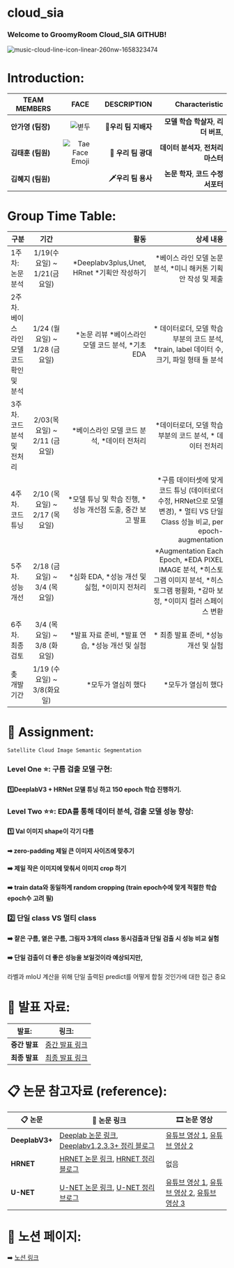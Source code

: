 # cloud_sia
### Welcome to GroomyRoom Cloud_SIA GITHUB!
![music-cloud-line-icon-linear-260nw-1658323474](https://user-images.githubusercontent.com/79895378/156993388-a1e8ff82-a524-4d7c-9837-ae9b9648aac5.jpeg)

# Introduction:

| **TEAM MEMBERS**   | **FACE**          | **DESCRIPTION** |**Characteristic**|
| ------------- |:-------------:| -----:|-----:|
| **안가영** **(팀장)**      | ![볃두](https://user-images.githubusercontent.com/79895378/157161800-55397dfc-c70f-436b-8b8b-845ce5753962.png)| **👑우리 팀 지배자** |**모델 학습 학살자**, **리더 버프**,|
| **김태훈** **(팀원)**      | ![Tae Face Emoji](https://user-images.githubusercontent.com/79895378/157096500-7acce9e4-1c79-4185-9569-cd884baf3da8.png)     |   **🤡 우리 팀 광대** |**데이터 분석자**, **전처리 마스터**|
| **김혜지** **(팀원)**     |      |  **🗡️우리 팀 용사**  |**논문 학자**, **코드 수정 서포터**|



# Group Time Table:

| 구분           | 기간           |   활동   | 상세 내용| 
| ------------- |:-------------:| -------:|-------:|
| 1주차: 논문 분석  | 1/19(수요일) ~ 1/21(금요일) |*Deeplabv3plus,Unet, HRnet *기획안 작성하기| *베이스 라인 모델 논문 분석, *미니 해커톤 기획안 작성 및 제출 | 
| 2주차. 베이스 라인 모델 코드 확인 및 분석  | 1/24 (월요일)  ~  1/28 (금요일)  | *논문 리뷰 *베이스라인 모델 코드 분석, *기초 EDA |* 데이터로더, 모델 학습 부분의 코드 분석, *train, label 데이터 수, 크기, 파일 형태 들 분석  
|3주차. 코드 분석 및 전처리 | 2/03(목요일) ~ 2/11 (금요일) | *베이스라인 모델 코드 분석, *데이터 전처리      | *데이터로더, 모델 학습 부분의 코드 분석, * 데이터 전처리 |   
| 4주차. 코드 튜닝 | 2/10 (목요일) ~ 2/17 (목요일) |  *모델 튜닝 및 학습 진행, *성능 개선점 도출, 중간 보고 발표 | *구름 데이터셋에 맞게 코드 튜닝 (데이터로더 수정, HRNet으로 모델 변경), * 멀티 VS 단일 Class 성늘 비교, per epoch-augmentation |
| 5주차. 성능 개선| 2/18 (금요일) ~ 3/4 (목요일) | *심화 EDA, *성능 개선 및 싫험, *이미지 전처리|*Augmentation Each Epoch, *EDA PIXEL IMAGE 분석, *히스토그램 이미지 분석, *히스토그램 평활화, *감마 보정, *이미지 컬러 스페이스 변환 |   
|6주차. 최종 검토 | 3/4 (목요일) ~ 3/8 (화요일) | *발표 자료 준비, *발표 연습, *성능 개선 및 실험 |* 최종 발표 준비, *성능 개선 및 실험|   
|촞 개발기간 | 1/19 (수요일) ~ 3/8(화요일) | *모두가 열심히 했다    |*모두가 열심히 했다 |

# 📓 Assignment:

``` Satellite Cloud Image Semantic Segmentation ```

 ### **Level One ⭐:**  구름 검출 모델 구현:
 
 
#### 1️⃣DeeplabV3 + HRNet 모델 튜닝 하고 150 epoch 학습 진행하기. 


### **Level Two ⭐⭐:** EDA를 통해 데이터 분석, 검출 모델 성능 향상:
 

#### 1️⃣ Val 이미지 shape이 각기 다름 

#### ➡ zero-padding 제일 큰 이미지 사이즈에 맞추기

#### ➡️ 제일 작은 이미지에 맞춰서 이미지 crop 하기

#### ➡️ train data와 동일하게 random cropping (train epoch수에 맞게 적절한 학습 epoch수 고려 필)



### 2️⃣ 단일 class VS 멀티 class

#### ➡️ 잩은 구름, 옅은 구름, 그림자 3개의 class 동시검출과 단일 검출 시 성능 비교 실험

#### ➡️ 단일 검출이 더 좋은 성능을 보일것이라 예상되지만,
라벨과 mIoU 계산을 위해 단일 출력된 predict를 어떻게 합칠 것인가에 대한 접근 중요

# 💬 발표 자료:
| **발표:**   | **링크:** | 
| ------------- | ------------- |
| **중간 발표**  | [중간 발표 링크](https://github.com/grromyroom/Cloud_Sia_Overview/blob/main/%E1%84%87%E1%85%A1%E1%86%AF%E1%84%91%E1%85%AD%20%E1%84%8C%E1%85%A1%E1%84%85%E1%85%AD/%E1%84%8C%E1%85%AE%E1%86%BC%E1%84%80%E1%85%A1%E1%86%AB%E1%84%87%E1%85%A1%E1%86%AF%E1%84%91%E1%85%AD%20(%E1%84%8B%E1%85%A1%E1%86%AB%E1%84%80%E1%85%A1%E1%84%8B%E1%85%A7%E1%86%BC%2C%20%E1%84%80%E1%85%B5%E1%86%B7%E1%84%90%E1%85%A2%E1%84%92%E1%85%AE%E1%86%AB%2C%20%E1%84%80%E1%85%B5%E1%86%B7%E1%84%92%E1%85%A8%E1%84%8C%E1%85%B5).pdf) |
| **최종 발표**  | [최종 발표 링크](https://www.google.com) |

# 📋 논문 참고자료 (reference):
| **📋 논문**  | **📖 논문 링크** |**🎞️ 논문 영상** |
| ------------- | ------------- |------|
|**DeeplabV3+**| [Deeplab 논문 링크](https://arxiv.org/abs/1706.05587), [Deeplabv1,2,3,3+ 정리 블로그](https://kuklife.tistory.com/121) |[유튜브 영상 1](https://www.youtube.com/watch?v=i0lkmULXwe0&ab_channel=%EA%B3%A0%EB%A0%A4%EB%8C%80%ED%95%99%EA%B5%90%EC%82%B0%EC%97%85%EA%B2%BD%EC%98%81%EA%B3%B5%ED%95%99%EB%B6%80DSBA%EC%97%B0%EA%B5%AC%EC%8B%A4), [유튜브 영상 2](https://www.youtube.com/watch?v=TjHR9Z9iNLA) |
| **HRNET** | [HRNET 논문 링크](https://arxiv.org/abs/1908.07919), [HRNET 정리 블로그](https://paperswithcode.com/paper/190807919) |없음 |
| **U-NET** |[U-NET 논문 링크](https://arxiv.org/abs/1505.04597), [U-NET 정리 브로그](https://medium.com/@msmapark2/u-net-논문-리뷰-u-net-convolutional-networks-for-biomedical-image-segmentation-456d6901b28a) |[유튜브 영상 1](https://www.youtube.com/watch?v=O_7mR4H9WLk&ab_channel=%EA%B3%A0%EB%A0%A4%EB%8C%80%ED%95%99%EA%B5%90%EC%82%B0%EC%97%85%EA%B2%BD%EC%98%81%EA%B3%B5%ED%95%99%EB%B6%80DSBA%EC%97%B0%EA%B5%AC%EC%8B%A4), [유튜브 영상 2](https://www.youtube.com/watch?v=oLvmLJkmXuc&ab_channel=AladdinPersson), [유튜브 영상 3](https://www.youtube.com/watch?v=evPZI9B2LvQ&ab_channel=%EB%94%A5%EB%9F%AC%EB%8B%9D%EB%85%BC%EB%AC%B8%EC%9D%BD%EA%B8%B0%EB%AA%A8%EC%9E%84)|

# 📗 노션 페이지:
➡️ [노션 링크](https://www.notion.so/modulabs/GroomyRoom_-75ce8589a3a4499ea2913a1da83a45e6)
